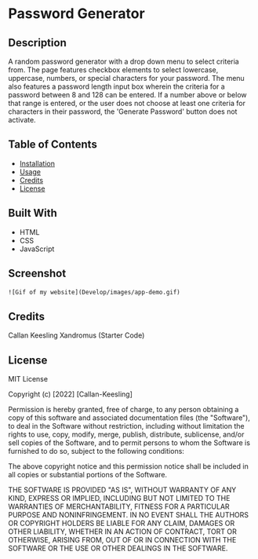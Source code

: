 # Password Generator 

## Description

A random password generator with a drop down menu to select criteria from. The page features checkbox elements to select lowercase, uppercase, numbers, or special characters for your password. The menu also features a password length input box wherein the criteria for a password between 8 and 128 can be entered. If a number above or below that range is entered, or the user does not choose at least one criteria for characters in their password, the 'Generate Password' button does not activate. 

## Table of Contents

- [Installation](#installation)
- [Usage](#usage)
- [Credits](#credits)
- [License](#license)

## Built With

 - HTML
 - CSS
 - JavaScript

## Screenshot

    ![Gif of my website](Develop/images/app-demo.gif)

## Credits
Callan Keesling 
Xandromus (Starter Code)

## License

MIT License

Copyright (c) [2022] [Callan-Keesling]

Permission is hereby granted, free of charge, to any person obtaining a copy
of this software and associated documentation files (the "Software"), to deal
in the Software without restriction, including without limitation the rights
to use, copy, modify, merge, publish, distribute, sublicense, and/or sell
copies of the Software, and to permit persons to whom the Software is
furnished to do so, subject to the following conditions:

The above copyright notice and this permission notice shall be included in all
copies or substantial portions of the Software.

THE SOFTWARE IS PROVIDED "AS IS", WITHOUT WARRANTY OF ANY KIND, EXPRESS OR
IMPLIED, INCLUDING BUT NOT LIMITED TO THE WARRANTIES OF MERCHANTABILITY,
FITNESS FOR A PARTICULAR PURPOSE AND NONINFRINGEMENT. IN NO EVENT SHALL THE
AUTHORS OR COPYRIGHT HOLDERS BE LIABLE FOR ANY CLAIM, DAMAGES OR OTHER
LIABILITY, WHETHER IN AN ACTION OF CONTRACT, TORT OR OTHERWISE, ARISING FROM,
OUT OF OR IN CONNECTION WITH THE SOFTWARE OR THE USE OR OTHER DEALINGS IN THE
SOFTWARE.